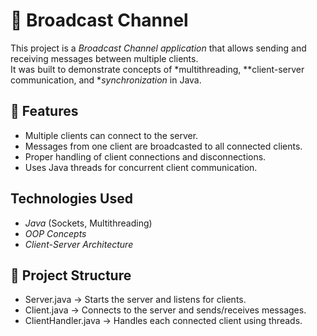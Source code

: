 # 📢 Broadcast Channel
This project is a *Broadcast Channel application* that allows sending and receiving messages between multiple clients.  
It was built to demonstrate concepts of *multithreading, **client-server communication, and **synchronization* in Java.
## 🚀 Features
- Multiple clients can connect to the server.
- Messages from one client are broadcasted to all connected clients.
- Proper handling of client connections and disconnections.
- Uses Java threads for concurrent client communication.
## Technologies Used
- *Java* (Sockets, Multithreading)
- *OOP Concepts*
- *Client-Server Architecture*
## 📂 Project Structure
- Server.java → Starts the server and listens for clients.
- Client.java → Connects to the server and sends/receives messages.
- ClientHandler.java → Handles each connected client using threads.

